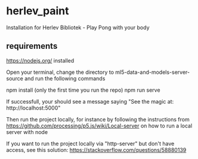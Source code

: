 # herlev_paint
 Installation for Herlev Bibliotek - Play Pong with your body


 ## requirements
 https://nodejs.org/ installed

 


 Open your terminal, change the directory to ml5-data-and-models-server-source and run the following commands

 npm install (only the first time you run the repo)
 npm run serve


If successfull, your should see a message saying "See the magic at: http://localhost:5000" 

Then run the project locally, for instance by following the instructions from https://github.com/processing/p5.js/wiki/Local-server on how to run a local server with node

 If you want to run the project locally via "http-server" but don't have access, see this solution: https://stackoverflow.com/questions/58880139 
 


